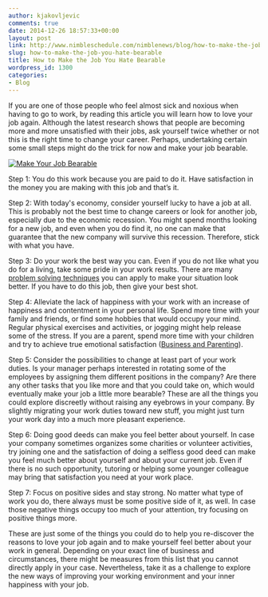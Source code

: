 ```yaml
---
author: kjakovljevic
comments: true
date: 2014-12-26 18:57:33+00:00
layout: post
link: http://www.nimbleschedule.com/nimblenews/blog/how-to-make-the-job-you-hate-bearable/
slug: how-to-make-the-job-you-hate-bearable
title: How to Make the Job You Hate Bearable
wordpress_id: 1300
categories:
- Blog
---
```


If you are one of those people who feel almost sick and noxious when having to go to work, by reading this article you will learn how to love your job again. Although the latest research shows that people are becoming more and more unsatisfied with their jobs, ask yourself twice whether or not this is the right time to change your career. Perhaps, undertaking certain some small steps might do the trick for now and make your job bearable.

[![Make Your Job Bearable](http://www.nimbleschedule.com/wp-content/uploads/2014/12/make-your-job-bearable-thumb.jpg)](http://www.nimbleschedule.com/wp-content/uploads/2014/12/make-your-job-bearable.jpg)



Step 1: You do this work because you are paid to do it. Have satisfaction in the money you are making with this job and that’s it.

Step 2: With today's economy, consider yourself lucky to have a job at all. This is probably not the best time to change careers or look for another job, especially due to the economic recession. You might spend months looking for a new job, and even when you do find it, no one can make that guarantee that the new company will survive this recession. Therefore, stick with what you have.

Step 3: Do your work the best way you can. Even if you do not like what you do for a living, take some pride in your work results. There are many [problem solving techniques](http://www.nimbleschedule.com/problem-solving-techniques/) you can apply to make your situation look better. If you have to do this job, then give your best shot.

Step 4: Alleviate the lack of happiness with your work with an increase of happiness and contentment in your personal life. Spend more time with your family and friends, or find some hobbies that would occupy your mind. Regular physical exercises and activities, or jogging might help release some of the stress. If you are a parent, spend more time with your children and try to achieve true emotional satisfaction ([Business and Parenting](http://www.nimbleschedule.com/parenting-and-business/)). 

Step 5: Consider the possibilities to change at least part of your work duties. Is your manager perhaps interested in rotating some of the employees by assigning them different positions in the company? Are there any other tasks that you like more and that you could take on, which would eventually make your job a little more bearable? These are all the things you could explore discreetly without raising any eyebrows in your company. By slightly migrating your work duties toward new stuff, you might just turn your work day into a much more pleasant experience.

Step 6: Doing good deeds can make you feel better about yourself. In case your company sometimes organizes some charities or volunteer activities, try joining one and the satisfaction of doing a selfless good deed can make you feel much better about yourself and about your current job. Even if there is no such opportunity, tutoring or helping some younger colleague may bring that satisfaction you need at your work place.

Step 7: Focus on positive sides and stay strong. No matter what type of work you do, there always must be some positive side of it, as well. In case those negative things occupy too much of your attention, try focusing on positive things more.

These are just some of the things you could do to help you re-discover the reasons to love your job again and to make yourself feel better about your work in general. Depending on your exact line of business and circumstances, there might be measures from this list that you cannot directly apply in your case. Nevertheless, take it as a challenge to explore the new ways of improving your working environment and your inner happiness with your job.

